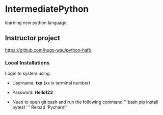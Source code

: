 # IntermediatePython
learning new python language

## Instructor project
https://github.com/hugo-wsu/python-hafb

### Local Installations

Login to system using:
- Username: **txx** (xx is terminal number)
- Password: **Hello123**

- Need to open git bash and run the following command
'''bash
pip install pytest
'''
Reload 'Pycharm'